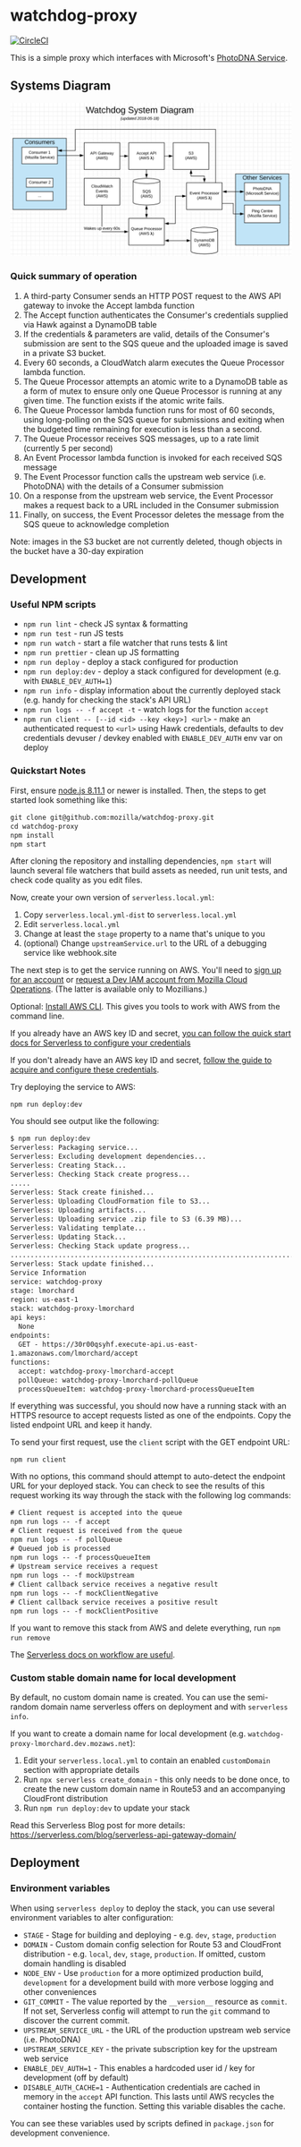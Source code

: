 # watchdog-proxy

[![CircleCI](https://circleci.com/gh/mozilla/watchdog-proxy.svg?style=svg)](https://circleci.com/gh/mozilla/watchdog-proxy)

This is a simple proxy which interfaces with Microsoft's [PhotoDNA Service](https://www.microsoft.com/en-us/photodna).

## Systems Diagram

<img src="docs/systems_diagram.png" alt="Systems Diagram" />

### Quick summary of operation

1. A third-party Consumer sends an HTTP POST request to the AWS API gateway to invoke the Accept lambda function
1. The Accept function authenticates the Consumer's credentials supplied via Hawk against a DynamoDB table
1. If the credentials & parameters are valid, details of the Consumer's submission are sent to the SQS queue and the uploaded image is saved in a private S3 bucket.
1. Every 60 seconds, a CloudWatch alarm executes the Queue Processor lambda function.
1. The Queue Processor attempts an atomic write to a DynamoDB table as a form of mutex to ensure only one Queue Processor is running at any given time. The function exists if the atomic write fails.
1. The Queue Processor lambda function runs for most of 60 seconds, using long-polling on the SQS queue for submissions and exiting when the budgeted time remaining for execution is less than a second.
1. The Queue Processor receives SQS messages, up to a rate limit (currently 5 per second)
1. An Event Processor lambda function is invoked for each received SQS message
1. The Event Processor function calls the upstream web service (i.e. PhotoDNA) with the details of a Consumer submission
1. On a response from the upstream web service, the Event Processor makes a request back to a URL included in the Consumer submission
1. Finally, on success, the Event Processor deletes the message from the SQS queue to acknowledge completion

Note: images in the S3 bucket are not currently deleted, though objects in the bucket have a 30-day expiration

## Development

### Useful NPM scripts

- `npm run lint` - check JS syntax & formatting
- `npm run test` - run JS tests
- `npm run watch` - start a file watcher that runs tests & lint
- `npm run prettier` - clean up JS formatting
- `npm run deploy` - deploy a stack configured for production
- `npm run deploy:dev` - deploy a stack configured for development (e.g. with `ENABLE_DEV_AUTH=1`)
- `npm run info` - display information about the currently deployed stack (e.g. handy for checking the stack's API URL)
- `npm run logs -- -f accept -t` - watch logs for the function `accept`
- `npm run client -- [--id <id> --key <key>] <url>` - make an authenticated request to `<url>` using Hawk credentials, defaults to dev credentials devuser / devkey enabled with `ENABLE_DEV_AUTH` env var on deploy

### Quickstart Notes

First, ensure [node.js 8.11.1](https://nodejs.org/en/) or newer is installed. Then, the steps to get started look something like this:
```
git clone git@github.com:mozilla/watchdog-proxy.git
cd watchdog-proxy
npm install
npm start
```

After cloning the repository and installing dependencies, `npm start` will launch several file watchers that build assets as needed, run unit tests, and check code quality as you edit files.

Now, create your own version of `serverless.local.yml`:
1. Copy `serverless.local.yml-dist` to `serverless.local.yml`
1. Edit `serverless.local.yml`
1. Change at least the `stage` property to a name that's unique to you
1. (optional) Change `upstreamService.url` to the URL of a debugging service like webhook.site

The next step is to get the service running on AWS. You'll need to [sign up for an account](https://aws.amazon.com/) or [request a Dev IAM account from Mozilla Cloud Operations](https://mana.mozilla.org/wiki/display/SVCOPS/Requesting+A+Dev+IAM+account+from+Cloud+Operations). (The latter is available only to Mozillians.)

Optional: [Install AWS CLI](https://docs.aws.amazon.com/cli/latest/userguide/installing.html). This gives you tools to work with AWS from the command line.

If you already have an AWS key ID and secret, [you can follow the quick start docs for Serverless to configure your credentials](https://serverless.com/framework/docs/providers/aws/guide/credentials#quick-setup)

If you don't already have an AWS key ID and secret, [follow the guide to acquire and configure these credentials](https://serverless.com/framework/docs/providers/aws/guide/credentials/).

Try deploying the service to AWS:
```
npm run deploy:dev
```

You should see output like the following:
```
$ npm run deploy:dev
Serverless: Packaging service...
Serverless: Excluding development dependencies...
Serverless: Creating Stack...
Serverless: Checking Stack create progress...
.....
Serverless: Stack create finished...
Serverless: Uploading CloudFormation file to S3...
Serverless: Uploading artifacts...
Serverless: Uploading service .zip file to S3 (6.39 MB)...
Serverless: Validating template...
Serverless: Updating Stack...
Serverless: Checking Stack update progress...
...........................................................................
Serverless: Stack update finished...
Service Information
service: watchdog-proxy
stage: lmorchard
region: us-east-1
stack: watchdog-proxy-lmorchard
api keys:
  None
endpoints:
  GET - https://30r00qsyhf.execute-api.us-east-1.amazonaws.com/lmorchard/accept
functions:
  accept: watchdog-proxy-lmorchard-accept
  pollQueue: watchdog-proxy-lmorchard-pollQueue
  processQueueItem: watchdog-proxy-lmorchard-processQueueItem
```

If everything was successful, you should now have a running stack with an HTTPS resource to accept requests listed as one of the endpoints. Copy the listed endpoint URL and keep it handy.

To send your first request, use the `client` script with the GET endpoint URL:
```
npm run client
```

With no options, this command should attempt to auto-detect the endpoint URL for your deployed stack. You can check to see the results of this request working its way through the stack with the following log commands:
```
# Client request is accepted into the queue
npm run logs -- -f accept
# Client request is received from the queue
npm run logs -- -f pollQueue
# Queued job is processed
npm run logs -- -f processQueueItem
# Upstream service receives a request
npm run logs -- -f mockUpstream
# Client callback service receives a negative result
npm run logs -- -f mockClientNegative
# Client callback service receives a positive result
npm run logs -- -f mockClientPositive
```

If you want to remove this stack from AWS and delete everything, run `npm run remove`

The [Serverless docs on workflow are useful](https://serverless.com/framework/docs/providers/aws/guide/workflow/).

### Custom stable domain name for local development

By default, no custom domain name is created. You can use the semi-random domain name serverless offers on deployment and with `serverless info`.

If you want to create a domain name for local development (e.g. `watchdog-proxy-lmorchard.dev.mozaws.net`):

1. Edit your `serverless.local.yml` to contain an enabled `customDomain` section with appropriate details
1. Run `npx serverless create_domain` - this only needs to be done once, to create the new custom domain name in Route53 and an accompanying CloudFront distribution
1. Run `npm run deploy:dev` to update your stack

Read this Serverless Blog post for more details: https://serverless.com/blog/serverless-api-gateway-domain/

## Deployment

### Environment variables

When using `serverless deploy` to deploy the stack, you can use several environment variables to alter configuration:

- `STAGE` - Stage for building and deploying - e.g. `dev`, `stage`, `production`
- `DOMAIN` - Custom domain config selection for Route 53 and CloudFront distribution - e.g. `local`, `dev`, `stage`, `production`. If omitted, custom domain handling is disabled
- `NODE_ENV` - Use `production` for a more optimized production build, `development` for a development build with more verbose logging and other conveniences
- `GIT_COMMIT` - The value reported by the `__version__` resource as `commit`. If not set, Serverless config will attempt to run the `git` command to discover the current commit.
- `UPSTREAM_SERVICE_URL` - the URL of the production upstream web service (i.e. PhotoDNA)
- `UPSTREAM_SERVICE_KEY` - the private subscription key for the upstream web service
- `ENABLE_DEV_AUTH=1` - This enables a hardcoded user id / key for development (off by default)
- `DISABLE_AUTH_CACHE=1` - Authentication credentials are cached in memory in the `accept` API function. This lasts until AWS recycles the container hosting the function. Setting this variable disables the cache.

You can see these variables used by scripts defined in `package.json` for development convenience.
